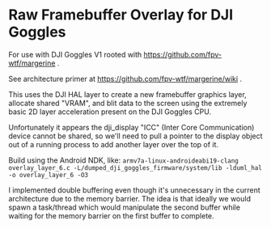 # Raw Framebuffer Overlay for DJI Goggles 

For use with DJI Goggles V1 rooted with https://github.com/fpv-wtf/margerine .

See architecture primer at https://github.com/fpv-wtf/margerine/wiki .

This uses the DJI HAL layer to create a new framebuffer graphics layer, allocate shared "VRAM", and blit data to the screen using the extremely basic 2D layer acceleration present on the DJI Goggles CPU. 

Unfortunately it appears the dji_display "ICC" (Inter Core Communication) device cannot be shared, so we'll need to pull a pointer to the display object out of a running process to add another layer over the top of it.

Build using the Android NDK, like: `armv7a-linux-androideabi19-clang overlay_layer_6.c -L/dumped_dji_goggles_firmware/system/lib -lduml_hal -o overlay_layer_6 -O3`

I implemented double buffering even though it's unnecessary in the current architecture due to the memory barrier. The idea is that ideally we would spawn a task/thread which would manipulate the second buffer while waiting for the memory barrier on the first buffer to complete. 
